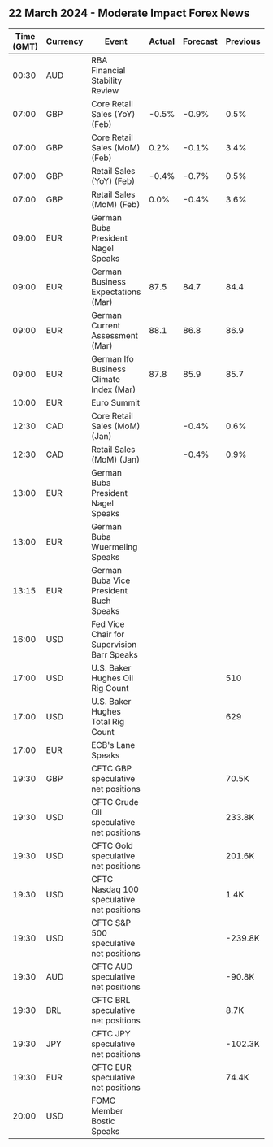 ## 22 March 2024 - Moderate Impact Forex News

| Time (GMT) | Currency | Event | Actual | Forecast | Previous |
|------|----------|-------|--------|----------|----------|
| 00:30 | AUD | RBA Financial Stability Review |  |  |  |
| 07:00 | GBP | Core Retail Sales (YoY) (Feb) | -0.5% | -0.9% | 0.5% |
| 07:00 | GBP | Core Retail Sales (MoM) (Feb) | 0.2% | -0.1% | 3.4% |
| 07:00 | GBP | Retail Sales (YoY) (Feb) | -0.4% | -0.7% | 0.5% |
| 07:00 | GBP | Retail Sales (MoM) (Feb) | 0.0% | -0.4% | 3.6% |
| 09:00 | EUR | German Buba President Nagel Speaks |  |  |  |
| 09:00 | EUR | German Business Expectations (Mar) | 87.5 | 84.7 | 84.4 |
| 09:00 | EUR | German Current Assessment (Mar) | 88.1 | 86.8 | 86.9 |
| 09:00 | EUR | German Ifo Business Climate Index (Mar) | 87.8 | 85.9 | 85.7 |
| 10:00 | EUR | Euro Summit |  |  |  |
| 12:30 | CAD | Core Retail Sales (MoM) (Jan) |  | -0.4% | 0.6% |
| 12:30 | CAD | Retail Sales (MoM) (Jan) |  | -0.4% | 0.9% |
| 13:00 | EUR | German Buba President Nagel Speaks |  |  |  |
| 13:00 | EUR | German Buba Wuermeling Speaks |  |  |  |
| 13:15 | EUR | German Buba Vice President Buch Speaks |  |  |  |
| 16:00 | USD | Fed Vice Chair for Supervision Barr Speaks |  |  |  |
| 17:00 | USD | U.S. Baker Hughes Oil Rig Count |  |  | 510 |
| 17:00 | USD | U.S. Baker Hughes Total Rig Count |  |  | 629 |
| 17:00 | EUR | ECB's Lane Speaks |  |  |  |
| 19:30 | GBP | CFTC GBP speculative net positions |  |  | 70.5K |
| 19:30 | USD | CFTC Crude Oil speculative net positions |  |  | 233.8K |
| 19:30 | USD | CFTC Gold speculative net positions |  |  | 201.6K |
| 19:30 | USD | CFTC Nasdaq 100 speculative net positions |  |  | 1.4K |
| 19:30 | USD | CFTC S&P 500 speculative net positions |  |  | -239.8K |
| 19:30 | AUD | CFTC AUD speculative net positions |  |  | -90.8K |
| 19:30 | BRL | CFTC BRL speculative net positions |  |  | 8.7K |
| 19:30 | JPY | CFTC JPY speculative net positions |  |  | -102.3K |
| 19:30 | EUR | CFTC EUR speculative net positions |  |  | 74.4K |
| 20:00 | USD | FOMC Member Bostic Speaks |  |  |  |
